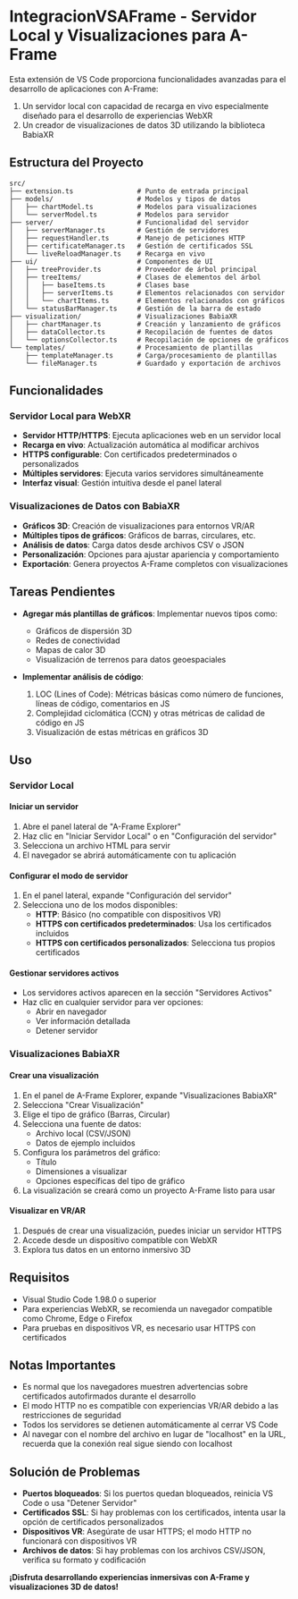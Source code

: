 # IntegracionVSAFrame - Servidor Local y Visualizaciones para A-Frame

Esta extensión de VS Code proporciona funcionalidades avanzadas para el desarrollo de aplicaciones con A-Frame:

1. Un servidor local con capacidad de recarga en vivo especialmente diseñado para el desarrollo de experiencias WebXR
2. Un creador de visualizaciones de datos 3D utilizando la biblioteca BabiaXR

## Estructura del Proyecto

```plaintext
src/
├── extension.ts                # Punto de entrada principal
├── models/                     # Modelos y tipos de datos
│   ├── chartModel.ts           # Modelos para visualizaciones
│   └── serverModel.ts          # Modelos para servidor
├── server/                     # Funcionalidad del servidor 
│   ├── serverManager.ts        # Gestión de servidores
│   ├── requestHandler.ts       # Manejo de peticiones HTTP
│   ├── certificateManager.ts   # Gestión de certificados SSL
│   └── liveReloadManager.ts    # Recarga en vivo
├── ui/                         # Componentes de UI
│   ├── treeProvider.ts         # Proveedor de árbol principal
│   ├── treeItems/              # Clases de elementos del árbol
│   │   ├── baseItems.ts        # Clases base
│   │   ├── serverItems.ts      # Elementos relacionados con servidor
│   │   └── chartItems.ts       # Elementos relacionados con gráficos
│   └── statusBarManager.ts     # Gestión de la barra de estado
├── visualization/              # Visualizaciones BabiaXR
│   ├── chartManager.ts         # Creación y lanzamiento de gráficos
│   ├── dataCollector.ts        # Recopilación de fuentes de datos
│   └── optionsCollector.ts     # Recopilación de opciones de gráficos
└── templates/                  # Procesamiento de plantillas
    ├── templateManager.ts      # Carga/procesamiento de plantillas
    └── fileManager.ts          # Guardado y exportación de archivos
```

## Funcionalidades

### Servidor Local para WebXR
- **Servidor HTTP/HTTPS**: Ejecuta aplicaciones web en un servidor local
- **Recarga en vivo**: Actualización automática al modificar archivos
- **HTTPS configurable**: Con certificados predeterminados o personalizados
- **Múltiples servidores**: Ejecuta varios servidores simultáneamente
- **Interfaz visual**: Gestión intuitiva desde el panel lateral

### Visualizaciones de Datos con BabiaXR
- **Gráficos 3D**: Creación de visualizaciones para entornos VR/AR
- **Múltiples tipos de gráficos**: Gráficos de barras, circulares, etc.
- **Análisis de datos**: Carga datos desde archivos CSV o JSON
- **Personalización**: Opciones para ajustar apariencia y comportamiento
- **Exportación**: Genera proyectos A-Frame completos con visualizaciones

## Tareas Pendientes

- **Agregar más plantillas de gráficos**: Implementar nuevos tipos como:
  - Gráficos de dispersión 3D
  - Redes de conectividad
  - Mapas de calor 3D
  - Visualización de terrenos para datos geoespaciales

- **Implementar análisis de código**:
  1. LOC (Lines of Code): Métricas básicas como número de funciones, líneas de código, comentarios en JS
  2. Complejidad ciclomática (CCN) y otras métricas de calidad de código en JS
  3. Visualización de estas métricas en gráficos 3D

## Uso

### Servidor Local

#### Iniciar un servidor
1. Abre el panel lateral de "A-Frame Explorer"
2. Haz clic en "Iniciar Servidor Local" o en "Configuración del servidor"
3. Selecciona un archivo HTML para servir
4. El navegador se abrirá automáticamente con tu aplicación

#### Configurar el modo de servidor
1. En el panel lateral, expande "Configuración del servidor"
2. Selecciona uno de los modos disponibles:
   - **HTTP**: Básico (no compatible con dispositivos VR)
   - **HTTPS con certificados predeterminados**: Usa los certificados incluidos
   - **HTTPS con certificados personalizados**: Selecciona tus propios certificados

#### Gestionar servidores activos
- Los servidores activos aparecen en la sección "Servidores Activos"
- Haz clic en cualquier servidor para ver opciones:
  - Abrir en navegador
  - Ver información detallada
  - Detener servidor

### Visualizaciones BabiaXR

#### Crear una visualización
1. En el panel de A-Frame Explorer, expande "Visualizaciones BabiaXR"
2. Selecciona "Crear Visualización"
3. Elige el tipo de gráfico (Barras, Circular)
4. Selecciona una fuente de datos:
   - Archivo local (CSV/JSON)
   - Datos de ejemplo incluidos
5. Configura los parámetros del gráfico:
   - Título
   - Dimensiones a visualizar
   - Opciones específicas del tipo de gráfico
6. La visualización se creará como un proyecto A-Frame listo para usar

#### Visualizar en VR/AR
1. Después de crear una visualización, puedes iniciar un servidor HTTPS
2. Accede desde un dispositivo compatible con WebXR
3. Explora tus datos en un entorno inmersivo 3D

## Requisitos

- Visual Studio Code 1.98.0 o superior
- Para experiencias WebXR, se recomienda un navegador compatible como Chrome, Edge o Firefox
- Para pruebas en dispositivos VR, es necesario usar HTTPS con certificados

## Notas Importantes

- Es normal que los navegadores muestren advertencias sobre certificados autofirmados durante el desarrollo
- El modo HTTP no es compatible con experiencias VR/AR debido a las restricciones de seguridad
- Todos los servidores se detienen automáticamente al cerrar VS Code
- Al navegar con el nombre del archivo en lugar de "localhost" en la URL, recuerda que la conexión real sigue siendo con localhost

## Solución de Problemas

- **Puertos bloqueados**: Si los puertos quedan bloqueados, reinicia VS Code o usa "Detener Servidor"
- **Certificados SSL**: Si hay problemas con los certificados, intenta usar la opción de certificados personalizados
- **Dispositivos VR**: Asegúrate de usar HTTPS; el modo HTTP no funcionará con dispositivos VR
- **Archivos de datos**: Si hay problemas con los archivos CSV/JSON, verifica su formato y codificación

**¡Disfruta desarrollando experiencias inmersivas con A-Frame y visualizaciones 3D de datos!**
